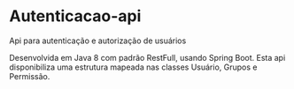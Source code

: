 # Autenticacao-api
Api para autenticação e autorização de usuários

Desenvolvida em Java 8 com padrão RestFull, usando Spring Boot.
Esta api disponibiliza uma estrutura mapeada nas classes Usuário, Grupos e Permissão.
